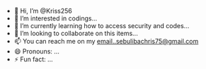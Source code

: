 - 👋 Hi, I’m @Kriss256
- 👀 I’m interested in codings...
- 🌱 I’m currently learning how to access security and codes...
- 💞️ I’m looking to collaborate on this items...
- 📫 You can reach me on my email..sebulibachris75@gmail.com
- 😄 Pronouns: ...
- ⚡ Fun fact: ...

<!---
Kriss256/Kriss256 is a ✨ special ✨ repository because its `README.md` (this file) appears on your GitHub profile.
You can click the Preview link to take a look at your changes.
--->

